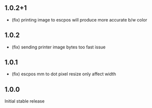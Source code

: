 ## 1.0.2+1
* (fix) printing image to escpos will produce more accurate b/w color

## 1.0.2
* (fix) sending printer image bytes too fast issue

## 1.0.1
* (fix) escpos mm to dot pixel resize only affect width

## 1.0.0

Initial stable release
